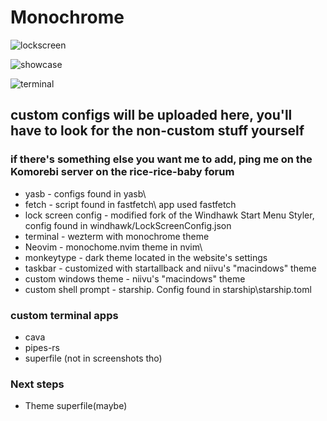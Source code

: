 # Monochrome

![lockscreen](https://github.com/user-attachments/assets/4f55a1b9-eb67-4d21-a158-128cc53b8a28)

![showcase](https://github.com/user-attachments/assets/f39356aa-425d-4806-8f9e-5cf0de3e16ec)

![terminal](https://github.com/user-attachments/assets/33ce3a66-c94d-4328-8b7a-1ce17c7d0783)

## custom configs will be uploaded here, you'll have to look for the non-custom stuff yourself

### if there's something else you want me to add, ping me on the Komorebi server on the rice-rice-baby forum

- yasb - configs found in yasb\
- fetch - script found in fastfetch\ app used fastfetch
- lock screen config - modified fork of the Windhawk Start Menu Styler, config found in windhawk/LockScreenConfig.json
- terminal - wezterm with monochrome theme
- Neovim - monochome.nvim theme in nvim\
- monkeytype - dark theme located in the website's settings
- taskbar - customized with startallback and niivu's "macindows" theme
- custom windows theme - niivu's "macindows" theme
- custom shell prompt - starship. Config found in starship\starship.toml

### custom terminal apps

- cava
- pipes-rs
- superfile (not in screenshots tho)

### Next steps

- Theme superfile(maybe)
